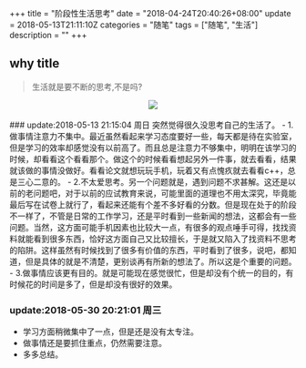 +++
title = "阶段性生活思考"
date = "2018-04-24T20:40:26+08:00"
update = 2018-05-13T21:11:10Z
categories = "随笔"
tags = ["随笔", "生活"]
description = ""
+++

	
## why title
> 生活就是要不断的思考,不是吗?
<div align="center"> <img src="https://blog-1252063226.cosbj.myqcloud.com/network/20180624112358.png" /> </div><br>
<!--more-->
### update:2018-05-13 21:15:04 周日
突然觉得很久没思考自己的生活了。      
- 1.做事情注意力不集中。最近虽然看起来学习态度要好一些，每天都是待在实验室，但是学习的效率却感觉没有以前高了。而且总是注意力不够集中，明明在该学习的时候，却看看这个看看那个。做这个的时候看看想起另外一件事，就去看看，结果就该做的事情没做好。看看论文就想玩玩手机，玩着又有点愧疚就去看看c++，总是三心二意的。  
- 2.不太爱思考。另一个问题就是，遇到问题不求甚解。这还是以前的老问题吧，对于以前的应试教育来说，可能里面的道理也不用太深究，毕竟能最后写在试卷上就行了，看起来还能有个差不多好看的分数。但是现在处于的阶段不一样了，不管是日常的工作学习，还是平时看到一些新闻的想法，这都会有一些问题。当然，这方面可能手机因素也比较大一点，有很多的观点唾手可得，找找资料就能看到很多东西，恰好这方面自己又比较擅长，于是就又陷入了找资料不思考的陷阱。这样虽然有时候找到了很多有价值的东西，平时看到了很多，说吧，都知道，但是具体的就是不清楚，更别谈再有所新的想法了。所以这是个重要的问题。  
- 3.做事情应该更有目的。就是可能现在感觉很忙，但是却没有个统一的目的，有时候花的时间是多了，但是却没有很好的效果。  

### update:2018-05-30 20:21:01 周三
- 学习方面稍微集中了一点，但是还是没有太专注。  
- 做事情还是要抓住重点，仍然需要注意。  
- 多多总结。
